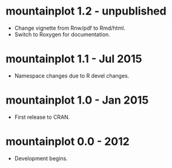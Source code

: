 
# mountainplot 1.2 - unpublished

* Change vignette from Rnw/pdf to Rmd/html.
* Switch to Roxygen for documentation.

# mountainplot 1.1 - Jul 2015

* Namespace changes due to R devel changes.

# mountainplot 1.0 - Jan 2015

* First release to CRAN.

# mountainplot 0.0 - 2012

* Development begins.
